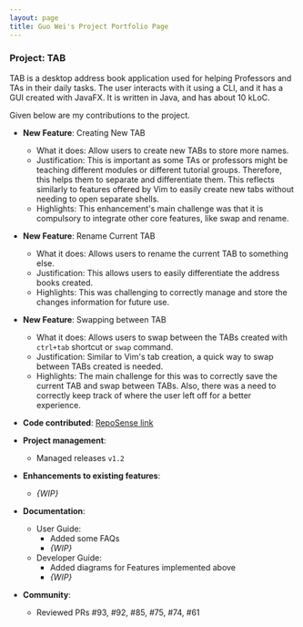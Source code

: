 ```yaml
---
layout: page
title: Guo Wei's Project Portfolio Page
---
```


### Project: TAB

TAB is a desktop address book application used for helping Professors and TAs in their daily tasks. The user interacts with it using a CLI, and it has a GUI created with JavaFX. It is written in Java, and has about 10 kLoC.

Given below are my contributions to the project.

* **New Feature**: Creating New TAB
    * What it does: Allow users to create new TABs to store more names.
    * Justification: This is important as some TAs or professors might be teaching different modules or different tutorial groups. Therefore, this helps them to separate and differentiate them.
  This reflects similarly to features offered by Vim to easily create new tabs without needing to open separate shells.
    * Highlights: This enhancement's main challenge was that it is compulsory to integrate other core features, like swap and rename. 
* **New Feature**: Rename Current TAB
  * What it does: Allows users to rename the current TAB to something else.
  * Justification: This allows users to easily differentiate the address books created.
  * Highlights: This was challenging to correctly manage and store the changes information for future use.
* **New Feature**: Swapping between TAB
  * What it does: Allows users to swap between the TABs created with `ctrl+tab` shortcut or `swap` command.
  * Justification: Similar to Vim's tab creation, a quick way to swap between TABs created is needed.
  * Highlights: The main challenge for this was to correctly save the current TAB and swap between TABs. Also, there was a need to
  correctly keep track of where the user left off for a better experience.
* **Code contributed**: [RepoSense link](https://nus-cs2103-ay2223s1.github.io/tp-dashboard/?search=guowei42&breakdown=true)

* **Project management**:
    * Managed releases `v1.2`

* **Enhancements to existing features**:
    * _{WIP}_

* **Documentation**:
    * User Guide:
        * Added some FAQs
        * _{WIP}_
    * Developer Guide:
        * Added diagrams for Features implemented above
        * _{WIP}_

* **Community**:
    * Reviewed PRs #93, #92, #85, #75, #74, #61


